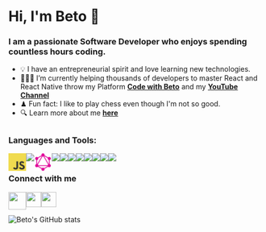# Hi, I'm Beto 👋
### I am a passionate Software Developer who enjoys spending countless hours coding.
- 💡  I have an entrepreneurial spirit and love learning new technologies. 
- 👨🏻‍💻 I’m currently helping thousands of developers to master React and React Native throw my Platform [**Code with Beto**](https://codewithbeto.dev/learn) and my [**YouTube Channel**](https://www.youtube.com/c/BetoMoedano/featured)
- ♟ Fun fact: I like to play chess even though I'm not so good.
- 🔍 Learn more about me [**here**](https://codewithbeto.dev/blog/about-me)

##

### Languages and Tools:
<p>
<img align="left" height="35" src="https://raw.githubusercontent.com/github/explore/80688e429a7d4ef2fca1e82350fe8e3517d3494d/topics/javascript/javascript.png" style="max-width: 100%;">
<img align="left" height="35" src="https://upload.wikimedia.org/wikipedia/commons/thumb/a/a7/React-icon.svg/1280px-React-icon.svg.png">
<img align="left" height="35" src="https://raw.githubusercontent.com/github/explore/5c058a388828bb5fde0bcafd4bc867b5bb3f26f3/topics/graphql/graphql.png" style="max-width: 100%;">
<img align="left" height="35" src="https://www.kojac.nl/tailwind/images/Backend/nodejs.png"> 
<img align="left" height="35" src="https://www.consoleconnect.com/wp-content/uploads/2019/07/amazon-web-services-cloud.svg">
<img align="left" height="35" src="https://www.freepnglogos.com/uploads/logo-mysql-png/logo-mysql-mysql-logo-png-images-are-download-crazypng-21.png">
<img align="left" height="35" src="https://www.pngkey.com/png/full/178-1787134_png-file-svg-github-icon-png.png">
<img align="left" height="35" src="https://cdn.iconscout.com/icon/free/png-256/html-59-225995.png">
<img align="left" height="35" src="https://1000logos.net/wp-content/uploads/2020/09/CSS-Logo.png">
<img align="left" height="35" src="https://cdn4.iconfinder.com/data/icons/logos-brands-5/24/unity-512.png">
<img align="left" height="35" src="https://cdn.iconscout.com/icon/free/png-256/figma-2296071-1912030.png">
</p>

<br/>

### Connect with me

[<img align="left" src="https://www.iconpacks.net/icons/2/free-youtube-logo-icon-2431-thumb.png" width="35" height="35"/>](https://www.youtube.com/channel/UCzkDuc3rSDyEZYo3NoHzalw)
[<img align="left" src="https://cdn-icons-png.flaticon.com/512/174/174855.png" width="30" height="30"/>](https://www.instagram.com/betomoedano/)
[<img align="left" src="https://cdn-icons-png.flaticon.com/512/174/174857.png" width="30" height="30"/>](https://www.linkedin.com/in/betomoedano/)

<br />

## 

![Beto's GitHub stats](https://github-readme-stats.vercel.app/api?username=betomoedano&show_icons=true&count_private=true)

<!--
**betomoedano/betomoedano** is a ✨ _special_ ✨ repository because its `README.md` (this file) appears on your GitHub profile.

Here are some ideas to get you started:

- 🔭 I’m currently working on ...
- 🌱 I’m currently learning ...
- 👯 I’m looking to collaborate on ...
- 🤔 I’m looking for help with ...
- 💬 Ask me about ...
- 📫 How to reach me: ...
- 😄 Pronouns: ...
- ⚡ Fun fact: ...
-->

